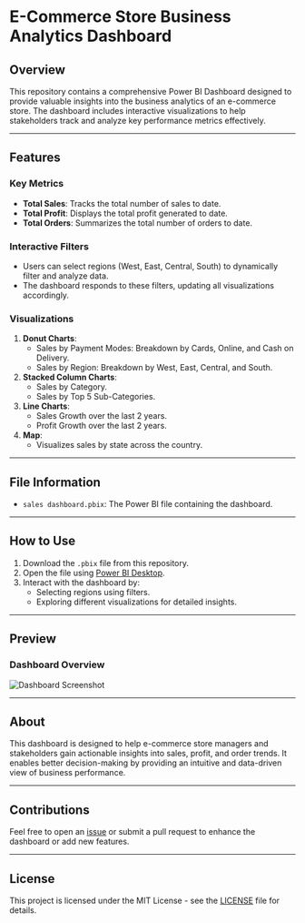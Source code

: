 # E-Commerce Store Business Analytics Dashboard

## Overview
This repository contains a comprehensive Power BI Dashboard designed to provide valuable insights into the business analytics of an e-commerce store. The dashboard includes interactive visualizations to help stakeholders track and analyze key performance metrics effectively.

---

## Features
### Key Metrics
- **Total Sales**: Tracks the total number of sales to date.
- **Total Profit**: Displays the total profit generated to date.
- **Total Orders**: Summarizes the total number of orders to date.

### Interactive Filters
- Users can select regions (West, East, Central, South) to dynamically filter and analyze data.
- The dashboard responds to these filters, updating all visualizations accordingly.

### Visualizations
1. **Donut Charts**:
   - Sales by Payment Modes: Breakdown by Cards, Online, and Cash on Delivery.
   - Sales by Region: Breakdown by West, East, Central, and South.
2. **Stacked Column Charts**:
   - Sales by Category.
   - Sales by Top 5 Sub-Categories.
3. **Line Charts**:
   - Sales Growth over the last 2 years.
   - Profit Growth over the last 2 years.
4. **Map**:
   - Visualizes sales by state across the country.

---

## File Information
- `sales dashboard.pbix`: The Power BI file containing the dashboard.

---

## How to Use
1. Download the `.pbix` file from this repository.
2. Open the file using [Power BI Desktop](https://powerbi.microsoft.com/desktop/).
3. Interact with the dashboard by:
   - Selecting regions using filters.
   - Exploring different visualizations for detailed insights.

---

## Preview
### Dashboard Overview
![Dashboard Screenshot](https://github.com/user-attachments/assets/3347bdb4-0767-4db5-a9c2-45cf38e285fa)


---

## About
This dashboard is designed to help e-commerce store managers and stakeholders gain actionable insights into sales, profit, and order trends. It enables better decision-making by providing an intuitive and data-driven view of business performance.


---

## Contributions
Feel free to open an [issue](https://github.com/arjunj14/PowerBI/issues) or submit a pull request to enhance the dashboard or add new features.

---

## License
This project is licensed under the MIT License - see the [LICENSE](https://github.com/arjunj14/PowerBI/blob/main/LICENSE.md) file for details.


